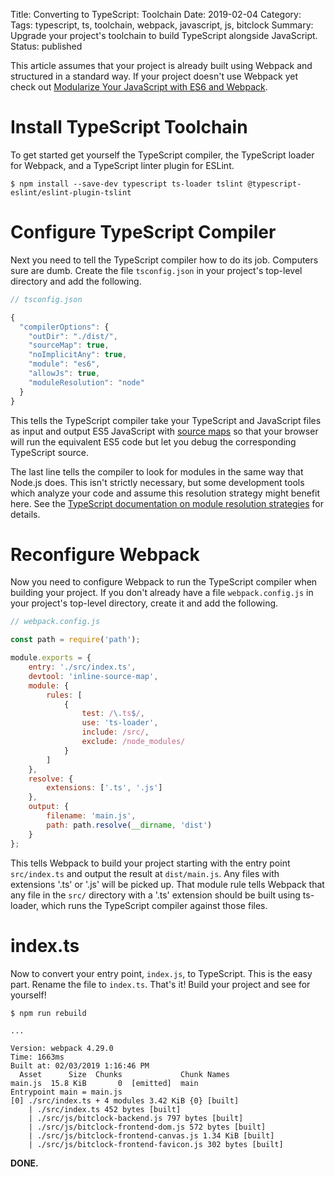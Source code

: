 Title: Converting to TypeScript: Toolchain
Date: 2019-02-04
Category: 
Tags: typescript, ts, toolchain, webpack, javascript, js, bitclock
Summary: Upgrade your project's toolchain to build TypeScript alongside JavaScript.
Status: published

This article assumes that your project is already built using Webpack and structured in a standard way. If your project doesn't use Webpack yet check out [Modularize Your JavaScript with ES6 and Webpack]({filename}/modularize-your-javascript-with-es6-modules-and-webpack.md).

# Install TypeScript Toolchain
To get started get yourself the TypeScript compiler, the TypeScript loader for Webpack, and a TypeScript linter plugin for ESLint.

```text
$ npm install --save-dev typescript ts-loader tslint @typescript-eslint/eslint-plugin-tslint
```

# Configure TypeScript Compiler
Next you need to tell the TypeScript compiler how to do its job. Computers sure are dumb. Create the file `tsconfig.json` in your project's top-level directory and add the following.

```javascript
// tsconfig.json

{
  "compilerOptions": {
    "outDir": "./dist/",
    "sourceMap": true,
    "noImplicitAny": true,
    "module": "es6",
    "allowJs": true,
    "moduleResolution": "node"
  }
}
```

This tells the TypeScript compiler take your TypeScript and JavaScript files as input and output ES5 JavaScript with [source maps](https://developer.mozilla.org/en-US/docs/Tools/Debugger/How_to/Use_a_source_map) so that your browser will run the equivalent ES5 code but let you debug the corresponding TypeScript source.

The last line tells the compiler to look for modules in the same way that Node.js does. This isn't strictly necessary, but some development tools which analyze your code and assume this resolution strategy might benefit here. See the [TypeScript documentation on module resolution strategies](https://www.typescriptlang.org/docs/handbook/module-resolution.html#classic) for details.

# Reconfigure Webpack
Now you need to configure Webpack to run the TypeScript compiler when building your project. If you don't already have a file `webpack.config.js` in your project's top-level directory, create it and add the following.

```javascript
// webpack.config.js

const path = require('path');

module.exports = {
    entry: './src/index.ts',
    devtool: 'inline-source-map',
    module: {
        rules: [
            {
                test: /\.ts$/,
                use: 'ts-loader',
                include: /src/,
                exclude: /node_modules/
            }
        ]
    },
    resolve: {
        extensions: ['.ts', '.js']
    },
    output: {
        filename: 'main.js',
        path: path.resolve(__dirname, 'dist')
    }
};
```

This tells Webpack to build your project starting with the entry point `src/index.ts` and output the result at `dist/main.js`. Any files with extensions '.ts' or '.js' will be picked up. That module rule tells Webpack that any file in the `src/` directory with a '.ts' extension should be built using ts-loader, which runs the TypeScript compiler against those files.


# index.ts
Now to convert your entry point, `index.js`, to TypeScript. This is the easy part. Rename the file to `index.ts`. That's it! Build your project and see for yourself!

```text
$ npm run rebuild

...

Version: webpack 4.29.0
Time: 1663ms
Built at: 02/03/2019 1:16:46 PM
  Asset      Size  Chunks             Chunk Names
main.js  15.8 KiB       0  [emitted]  main
Entrypoint main = main.js
[0] ./src/index.ts + 4 modules 3.42 KiB {0} [built]
    | ./src/index.ts 452 bytes [built]
    | ./src/js/bitclock-backend.js 797 bytes [built]
    | ./src/js/bitclock-frontend-dom.js 572 bytes [built]
    | ./src/js/bitclock-frontend-canvas.js 1.34 KiB [built]
    | ./src/js/bitclock-frontend-favicon.js 302 bytes [built]
```

**DONE.**
